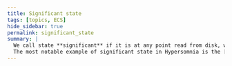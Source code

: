```yaml
---
title: Significant state
tags: [topics, ECS] 
hide_sidebar: true
permalink: significant_state
summary: |
  We call state **significant** if it is at any point read from disk, written to disk and/or synchronized through the network.  
  The most notable example of significant state in Hypersomnia is the [``cosmos_solvable::significant``](cosmos_solvable#significant) field. 
---
```


